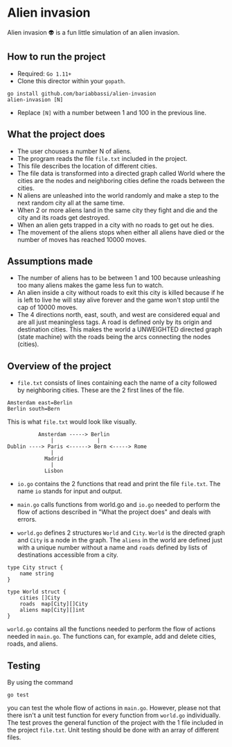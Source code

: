 # Alien invasion
Alien invasion :alien: is a fun little simulation of an alien invasion.

## How to run the project
- Required: ```Go 1.11+```
- Clone this director within your ```gopath```.
```
go install github.com/bariabbassi/alien-invasion
alien-invasion [N]
```
- Replace ```[N]``` with a number between 1 and 100 in the previous line.

## What the project does
- The user chouses a number N of aliens.
- The program reads the file ```file.txt``` included in the project.
- This file describes the location of different cities.
- The file data is transformed into a directed graph called World where the cities are the nodes and neighboring cities define the roads between the cities.
- N aliens are unleashed into the world randomly and make a step to the next random city all at the same time.
- When 2 or more aliens land in the same city they fight and die and the city and its roads get destroyed.
- When an alien gets trapped in a city with no roads to get out he dies.
- The movement of the aliens stops when either all aliens have died or the number of moves has reached 10000 moves.

## Assumptions made
- The number of aliens has to be between 1 and 100 because unleashing too many aliens makes the game less fun to watch.
- An alien inside a city without roads to exit this city is killed because if he is left to live he will stay alive forever and the game won't stop until the cap of 10000 moves.
- The 4 directions north, east, south, and west are considered equal and are all just meaningless tags. A road is defined only by its origin and destination cities. This makes the world a UNWEIGHTED directed graph (state machine) with the roads being the arcs connecting the nodes (cities).

## Overview of the project
- ```file.txt``` consists of lines containing each the name of a city followed by neighboring cities. These are the 2 first lines of the file.
```
Amsterdam east=Berlin
Berlin south=Bern
```

This is what ```file.txt``` would look like visually.
```
          Amsterdam -----> Berlin
              |              |
Dublin ----> Paris <------> Bern <-----> Rome
              |
            Madrid
              |
            Lisbon
```

- ```io.go``` contains the 2 functions that read and print the file ```file.txt```. The name ```io``` stands for input and output.

- ```main.go``` calls functions from world.go and ```io.go``` needed to perform the flow of actions described in "What the project does" and deals with errors.

- ```world.go``` defines 2 structures ```World``` and ```City```. ```World``` is the directed graph and ```City``` is a node in the graph. The ```aliens``` in the world are defined just with a unique number without a name and ```roads``` defined by lists of destinations accessible from a city.
```
type City struct {
	name string
}
```
```
type World struct {
	cities []City
	roads  map[City][]City
	aliens map[City][]int
}
```
```world.go``` contains all the functions needed to perform the flow of actions needed in ```main.go```. The functions can, for example, add and delete cities, roads, and aliens.

## Testing
By using the command
```
go test
```
you can test the whole flow of actions in ```main.go```. However, please not that there isn't a unit test function for every function from ```world.go``` individually. The test proves the general function of the project with the 1 file included in the project ```file.txt```. Unit testing should be done with an array of different files.